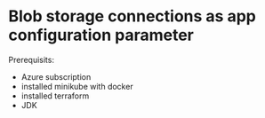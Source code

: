 # Blob storage connections as app configuration parameter

Prerequisits:
- Azure subscription
- installed minikube with docker
- installed terraform
- JDK 